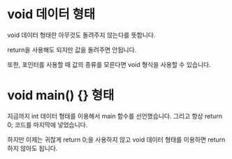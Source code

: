 # void 데이터 형태
void 데이터 형태란 아무것도 돌려주지 않는다를 뜻합니다.

return을 사용해도 되지만 값을 돌려주면 안됩니다.

또한, 포인터를 사용할 때 값의 종류를 모른다면 void 형식을 사용할 수 있습니다.

# void main() {} 형태
지금까지 int 데이터 형태를 이용해서 main 함수를 선언했습니다. 그리고 항상 return 0; 코드를 마지막에 넣었습니다.

하지만 이제는 귀찮게 return 0;을 사용하지 않고 void 데이터 형태를 이용하면 return하지 않아도 됩니다.
